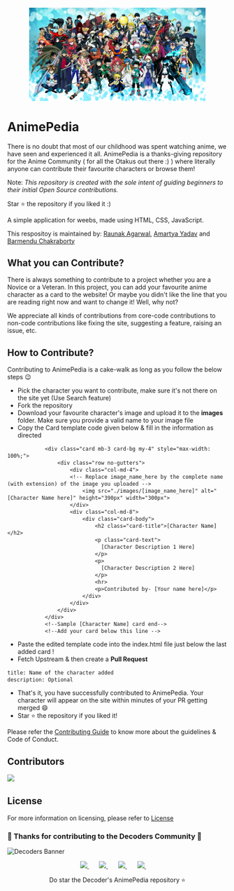 <p align="center"><img src="./images/main_bg.jpg" height="50%" width="80%" /></p>

# AnimePedia

There is no doubt that most of our childhood was spent watching anime, we have seen and experienced it all. AnimePedia is a thanks-giving repository for the Anime Community ( for all the Otakus out there :) ) where literally anyone can contribute their favourite characters or browse them!

Note: <i>This repository is created with the sole intent of guiding beginners to their initial Open Source contributions.</i>

Star ⭐ the repository if you liked it :)

A simple application for weebs, made using HTML, CSS, JavaScript.

This respositoy is maintained by: [Raunak Agarwal](https://github.com/Raunak173), [Amartya Yadav](https://github.com/iamartyaa) and [Barmendu Chakraborty](https://github.com/BarmenduC)

## What you can Contribute?

There is always something to contribute to a project whether you are a Novice or a Veteran. In this project, you can add your favourite anime character as a card to the website! 
Or maybe you didn't like the line that you are reading right now and want to change it! Well, why not?

We appreciate all kinds of contributions from core-code contributions to non-code contributions like fixing the site, suggesting a feature, raising an issue, etc.


## How to Contribute?

Contributing to AnimePedia is a cake-walk as long as you follow the below steps 😉

- Pick the character you want to contribute, make sure it's not there on the site yet (Use Search feature)
- Fork the repository
- Download your favourite character's image and upload it to the **images** folder. Make sure you provide a valid name to your image file
- Copy the Card template code given below & fill in the information as directed

<!--Sample [Character Name] card start-->
                <div class="card mb-3 card-bg my-4" style="max-width: 100%;">
                    <div class="row no-gutters">
                        <div class="col-md-4">
                        <!-- Replace image_name_here by the complete name (with extension) of the image you uploaded -->
                            <img src="./images/[image_name_here]" alt="[Character Name here]" height="390px" width="300px">
                        </div>
                        <div class="col-md-8">
                            <div class="card-body">
                                <h2 class="card-title">[Character Name]</h2>
                                <p class="card-text">
                                  [Character Description 1 Here]
                                </p>
                                <p>
                                  [Character Description 2 Here]
                                </p>
                                <hr>
                                <p>Contributed by- [Your name here]</p>
                            </div>
                        </div>
                    </div>
                </div>
                <!--Sample [Character Name] card end-->
                <!--Add your card below this line -->

- Paste the edited template code into the index.html file just below the last added card !
- Fetch Upstream & then create a **Pull Request**
```
title: Name of the character added
description: Optional
```
- That's it, you have successfully contributed to AnimePedia. Your character will appear on the site within minutes of your PR getting merged 😄
- Star ⭐ the repository if you liked it!

Please refer the [Contributing Guide](CONTRIBUTING.md) to know more about the guidelines & Code of Conduct.

## Contributors

<a href="https://github.com/DecodersCommunity/animepedia/graphs/contributors">
  <img src="https://contrib.rocks/image?repo=DecodersCommunity/animepedia" />
</a>

## License

For more information on licensing, please refer to [License](LICENSE)

### 🎉 Thanks for contributing to the Decoders Community 🎉

![Decoders Banner](https://user-images.githubusercontent.com/75475819/192336309-98249162-ca44-4f7c-b930-25f4beaa105f.png)

<p align="center">
<a href="https://t.me/decoderscommunity">
  <img src="https://upload.wikimedia.org/wikipedia/commons/8/82/Telegram_logo.svg" height="50px" />
</a>&nbsp; &nbsp; &nbsp;
<a href="https://www.linkedin.com/company/decoderscommunity">
  <img src="https://raw.githubusercontent.com/alexnaiman/alexnaiman/master/resources/linkedin.webp" height="50px" />
</a>&nbsp; &nbsp; &nbsp;
<a href="https://instagram.com/decoderscommunity">
  <img src="https://upload.wikimedia.org/wikipedia/commons/thumb/1/13/CIS-A2K_Instagram_Icon_%28Pink%29.svg/640px-CIS-A2K_Instagram_Icon_%28Pink%29.svg.png" height="50px" />
</a>&nbsp; &nbsp; &nbsp;
<a href="https://bit.ly/DecodersYoutube">
  <img src="https://upload.wikimedia.org/wikipedia/commons/thumb/b/b1/Antu_youtube-dl.svg/640px-Antu_youtube-dl.svg.png" height="50px" />
</a>&nbsp; &nbsp; &nbsp;
 </p>

<p align="center">
Do star the Decoder's AnimePedia repository ⭐
</p>
